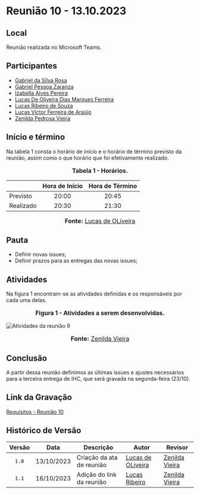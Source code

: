 # Reunião 10 - 13.10.2023

## Local

Reunião realizada no Microsoft Teams.

## Participantes

* [Gabriel da Silva Rosa](https://github.com/gabrielrosa09)
* [Gabriel Pessoa Zaranza](https://github.com/GZaranza)
* [Izabella Alves Pereira](https://github.com/izabellaalves)
* [Lucas De Oliveira Dias Marques Ferreira](https://github.com/LucasOliveiraDiasMarquesFerreira)
* [Lucas Ribeiro de Souza](https://github.com/lucassouzs)
* [Lucas Victor Ferreira de Araújo](https://github.com/Lucas13032003)
* [Zenilda Pedrosa Vieira](https://github.com/zenildavieira)

## Início e término

Na tabela 1 consta o horário de início e o horário de término previsto da reunião, assim como o que horário que foi efetivamente realizado.
<div align="center">
<font size="3"><p style="text-align: center"><b>Tabela 1 - Horários.</b></p></font>
</div>

|               | Hora de Início   | Hora de Término   |
| ------------- | :--------------: | :---------------: |
| Previsto      |      20:00       |      20:45        |
| Realizado     |      20:30       |      21:30        |

<div align="center">
<font size="3"><p style="text-align: center"><b>Fonte:</b> <a href="https://github.com/LucasOliveiraDiasMarquesFerreira">Lucas de OLiveira</a></p></font>
</div>

## Pauta

* Definir novas issues;
* Definir prazos para as entregas das novas issues;

## Atividades

Na figura 1 encontram-se as atividades definidas e os responsáveis por cada uma delas.

<div align="center">
<font size="3"><p style="text-align: center"><b>Figura 1 - Atividades a serem desenvolvidas.</b></p></font>
</div>

![Atividades da reunião 9](https://github.com/Requisitos-de-Software/2023.2-Economia-DF/blob/main/docs/imagens/issuesrequi10.jpeg)

<div align="center">
<font size="3"><p style="text-align: center"><b>Fonte:</b> <a href="https://github.com/zenildavieira">Zenilda Vieira</a></p></font>
</div>

## Conclusão

A partir dessa reunião definimos as últimas issues e ajustes necessários para a terceira entrega de IHC, que será gravada na segunda-feira (23/10).

## Link da Gravação

[Requisitos - Reunião 10](https://youtu.be/qlFxGbVE5II)

## Histórico de Versão

| Versão | Data | Descrição | Autor | Revisor |
| :----: | ---- | --------- | ----- | ------- |
| `1.0`  |13/10/2023| Criação da ata de reunião | [Lucas de OLiveira](https://github.com/LucasOliveiraDiasMarquesFerreira) |[Zenilda Vieira](https://github.com/zenildavieira)  |
| `1.1`  |16/10/2023| Adição do link da reunião | [Lucas Ribeiro](https://github.com/lucassouzs) |[Zenilda Vieira](https://github.com/zenildavieira)  |
